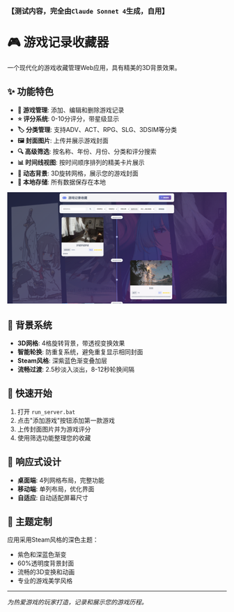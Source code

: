 
### 【测试内容，完全由`Claude Sonnet 4`生成，自用】

# 🎮 游戏记录收藏器

一个现代化的游戏收藏管理Web应用，具有精美的3D背景效果。

## ✨ 功能特色

- **📝 游戏管理**: 添加、编辑和删除游戏记录
- **⭐ 评分系统**: 0-10分评分，带星级显示
- **🏷️ 分类管理**: 支持ADV、ACT、RPG、SLG、3DSIM等分类
- **🖼️ 封面图片**: 上传并展示游戏封面
- **🔍 高级筛选**: 按名称、年份、月份、分类和评分搜索
- **📊 时间线视图**: 按时间顺序排列的精美卡片展示
- **🎨 动态背景**: 3D旋转网格，展示您的游戏封面
- **💾 本地存储**: 所有数据保存在本地

![img](test/demo.png)

## 🎯 背景系统

- **3D网格**: 4格旋转背景，带透视变换效果
- **智能轮换**: 防重复系统，避免重复显示相同封面
- **Steam风格**: 深紫蓝色渐变叠加层
- **流畅过渡**: 2.5秒淡入淡出，8-12秒轮换间隔

## 🚀 快速开始

1. 打开 `run_server.bat`
2. 点击"添加游戏"按钮添加第一款游戏
3. 上传封面图片并为游戏评分
4. 使用筛选功能整理您的收藏

## 📱 响应式设计

- **桌面端**: 4列网格布局，完整功能
- **移动端**: 单列布局，优化界面
- **自适应**: 自动适配屏幕尺寸

## 🎨 主题定制

应用采用Steam风格的深色主题：

- 紫色和深蓝色渐变
- 60%透明度背景封面
- 流畅的3D变换和动画
- 专业的游戏美学风格

---

*为热爱游戏的玩家打造，记录和展示您的游戏历程。*